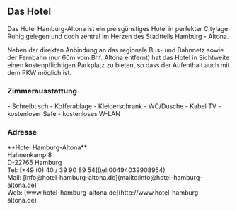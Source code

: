 <h2 class="headline">Das Hotel</h2>
Das Hotel Hamburg-Altona ist ein preisgünstiges Hotel in perfekter Citylage.
Ruhig gelegen und doch zentral im Herzen des Stadtteils Hamburg - Altona. 

Neben der direkten Anbindung an das regionale Bus- und Bahnnetz 
sowie der Fernbahn (nur 60m vom Bhf. Altona entfernt) hat das Hotel
in Sichtweite einen kostenpflichtigen Parkplatz zu bieten, so dass der
Aufenthalt auch mit dem PKW möglich ist.

<h3 class="headline">Zimmerausstattung</h3>
- Schreibtisch
- Kofferablage
- Kleiderschrank
- WC/Dusche
- Kabel TV
- kostenloser Safe
- kostenloses W-LAN

<h3 class="headline">Adresse</h3>
**Hotel Hamburg-Altona**<br/>
Hahnenkamp 8<br/>
D-22765 Hamburg<br/>
Tel: [+49 (0) 40 / 39 90 89 54](tel:00494039908954)<br/>
Mail: [info@hotel-hamburg-altona.de](mailto:info@hotel-hamburg-altona.de)<br/>
Web: [www.hotel-hamburg-altona.de](http://www.hotel-hamburg-altona.de)
